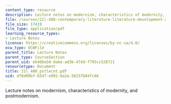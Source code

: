 ```yaml
---
content_type: resource
description: Lecture notes on modernism, characteristics of modernity, and postmodernism.
file: /courses/21l-488-contemporary-literature-literature-development-and-human-rights-spring-2008/df6d09bf65d7e9928a2a58237b84fc66_21l_488_pstlecnt.pdf
file_size: 17419
file_type: application/pdf
learning_resource_types:
- Lecture Notes
license: https://creativecommons.org/licenses/by-nc-sa/4.0/
ocw_type: OCWFile
parent_title: Lecture Notes
parent_type: CourseSection
parent_uid: eb480a5d-dabe-ad3b-474d-f795cc528721
resourcetype: Document
title: 21l_488_pstlecnt.pdf
uid: df6d09bf-65d7-e992-8a2a-58237b84fc66
---
```

Lecture notes on modernism, characteristics of modernity, and postmodernism.
